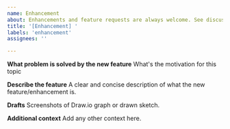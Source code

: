 ```yaml
---
name: Enhancement
about: Enhancements and feature requests are always welcome. See discussions regarding central topics.
title: '[Enhancement] '
labels: 'enhancement'
assignees: ''

---
```


**What problem is solved by the new feature**
What's the motivation for this topic

**Describe the feature**
A clear and concise description of what the new feature/enhancement is.

**Drafts**
Screenshots of Draw.io graph or drawn sketch.

**Additional context**
Add any other context here.
